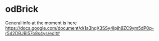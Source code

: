 # odBrick
General info at the moment is here https://docs.google.com/document/d/1a3hqX3SSy4Ipjh8ZC9ym5dP0p-r542DBJBl57o8s4ys/edit#

